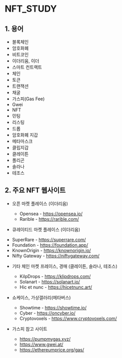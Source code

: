 NFT_STUDY
===


## 1. 용어

- 블록체인
- 암호화폐
- 비트코인
- 이더리움, 이더
- 스마트 컨트랙트
- 체인
- 토큰
- 트랜잭션
- 채굴
- 가스피(Gas Fee)
- Gwei
- NFT
- 민팅
- 리스팅
- 드롭
- 암호화폐 지갑
- 메타마스크
- 클립지갑
- 클레이튼
- 폴리곤
- 솔라나
- 테조스
  
## 2. 주요 NFT 웹사이트

* 오픈 마켓 플레이스 (이더리움)
  - Opensea - https://opensea.io/
  - Rarible - https://rarible.com/

* 큐레이티드 마켓 플레이스 (이더리움)
- SuperRare - https://superrare.com/
- Foundation - https://foundation.app/
- KnownOrigin -  https://knownorigin.io/
- Nifty Gateway - https://niftygateway.com/

* 기타 체인 마켓 프레이스, 경매 (클레이튼, 솔라나, 테조스)
  - KilpDrops - https://klipdrops.com/
  - Solanart - https://solanart.io/
  - Hic et nunc - https://hicetnunc.art/

* 쇼케이스, 가상갤러리(메타버스)
  - Showtime - https://showtime.io/
  - Cyber - https://oncyber.io/
  - Cryptovoxels - https://www.cryptovoxels.com/

* 가스피 참고 사이트
  - https://pumpmygas.xyz/
  - https://www.gwei.at/
  - https://ethereumprice.org/gas/